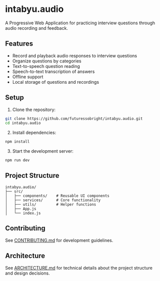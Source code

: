 # intabyu.audio

A Progressive Web Application for practicing interview questions through audio recording and feedback.

## Features

- Record and playback audio responses to interview questions
- Organize questions by categories
- Text-to-speech question reading
- Speech-to-text transcription of answers
- Offline support
- Local storage of questions and recordings

## Setup

1. Clone the repository:
```bash
git clone https://github.com/futuressobright/intabyu.audio.git
cd intabyu.audio
```

2. Install dependencies:
```bash
npm install
```

3. Start the development server:
```bash
npm run dev
```

## Project Structure

```
intabyu.audio/
├── src/
│   ├── components/    # Reusable UI components
│   ├── services/      # Core functionality
│   ├── utils/         # Helper functions
│   ├── App.js
│   └── index.js
```

## Contributing

See [CONTRIBUTING.md](./docs/CONTRIBUTING.md) for development guidelines.

## Architecture

See [ARCHITECTURE.md](./docs/ARCHITECTURE.md) for technical details about the project structure and design decisions.
